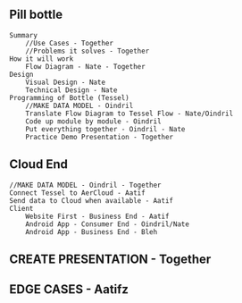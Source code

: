 Pill bottle
--
    Summary
        //Use Cases - Together
        //Problems it solves - Together
    How it will work
        Flow Diagram - Nate - Together
    Design
        Visual Design - Nate
        Technical Design - Nate
    Programming of Bottle (Tessel)
        //MAKE DATA MODEL - Oindril
        Translate Flow Diagram to Tessel Flow - Nate/Oindril
        Code up module by module - Oindril
        Put everything together - Oindril - Nate
        Practice Demo Presentation - Together

Cloud End
--
    //MAKE DATA MODEL - Oindril - Together
    Connect Tessel to AerCloud - Aatif
    Send data to Cloud when available - Aatif
    Client
        Website First - Business End - Aatif
        Android App - Consumer End - Oindril/Nate
        Android App - Business End - Bleh

CREATE PRESENTATION - Together
--

EDGE CASES - Aatifz
--